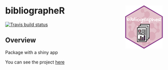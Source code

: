 # bibliographeR <img src='man/img/sticker_moyen.png' align="right" height="139" />

[![Travis build
status](https://travis-ci.com/cecilesauder/bibliographeR.svg?branch=master)](https://travis-ci.com/cecilesauder/bibliographeR)

## Overview

Package with a shiny app

You can see the project [here](https://github.com/propan2one/BibliographeR)
